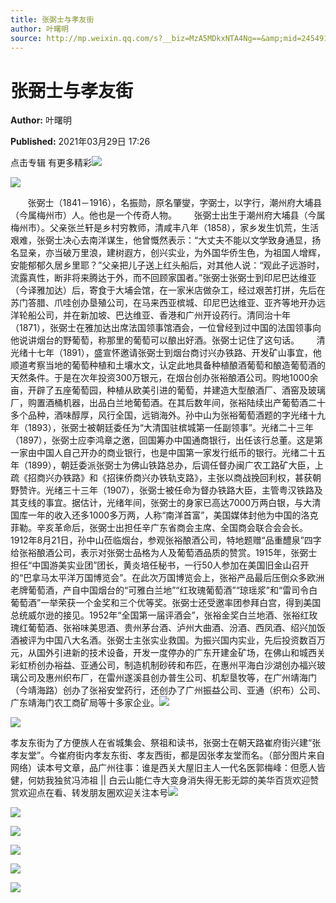 ```yaml
---
title: 张弼士与孝友街
author: 叶曙明
source: http://mp.weixin.qq.com/s?__biz=MzA5MDkxNTA4Ng==&amp;mid=2454910874&amp;idx=1&amp;sn=43b2e0fa935c4f220dd0b910284c754f&amp;chksm=87a23ffbb0d5b6eda5fb1f6e580da5e085230f8892d7412d1df6a113e1947725c14d815e087f&poc_token=HJ_Do2ejHyO-wNZGG8Q1S8FdPgy1YBBEob-nUEme
---
```


# 张弼士与孝友街

**Author:** 叶曙明

**Published:** 2021年03月29日 17:26

点击专辑 有更多精彩![](https://mmbiz.qpic.cn/mmbiz_gif/Ljib4So7yuWiaYyUy2LD2xphKdkhBEVEIibgxiaqSrr4RxfPLSQZQpD4zeuMj7jN7jyM8pJYtRW6aFCGaaQenhZ3Gw/640?wx_fmt=gif)



![](https://mmbiz.qpic.cn/mmbiz_jpg/PJWG74pLsMayvR1AyLpp1OwsWXJhmAMu6hEnyJ4hyVxh2jeFxNGwngJfdXCj1cuXFPwvvJjPH1NhDydQF15CRA/640?wx_fmt=jpeg)

       张弼士（1841－1916），名振勋，原名肇燮，字弼士，以字行，潮州府大埔县（今属梅州市）人。他也是一个传奇人物。       张弼士出生于潮州府大埔县（今属梅州市）。父亲张兰轩是乡村穷教师，清咸丰八年（1858），家乡发生饥荒，生活艰难，张弼士决心去南洋谋生，他曾慨然表示：“大丈夫不能以文学致身通显，扬名显亲，亦当破万里浪，建树遐方，创兴实业，为外国华侨生色，为祖国人增辉，安能郁郁久居乡里耶？”父亲把儿子送上红头船后，对其他人说：“观此子远游时，流露真性，断非将来腾达于外，而不回顾家国者。”张弼士张弼士到印尼巴达维亚（今译雅加达）后，寄食于大埔会馆，在一家米店做杂工，经过艰苦打拼，先后在苏门答腊、爪哇创办垦殖公司，在马来西亚槟城、印尼巴达维亚、亚齐等地开办远洋轮船公司，并在新加坡、巴达维亚、香港和广州开设药行。清同治十年（1871），张弼士在雅加达出席法国领事馆酒会，一位曾经到过中国的法国领事向他说讲烟台的野葡萄，称那里的葡萄可以酿出好酒。张弼士记住了这句话。       清光绪十七年（1891），盛宣怀邀请张弼士到烟台商讨兴办铁路、开发矿山事宜，他顺道考察当地的葡萄种植和土壤水文，认定此地具备种植酿酒葡萄和酿造葡萄酒的天然条件。于是在次年投资300万银元，在烟台创办张裕酿酒公司。购地1000余亩，开辟了五座葡萄园，种植从欧美引进的葡萄，并建造大型酿酒厂、酒窑及玻璃厂，购置酒桶机器，出品白兰地葡萄酒。在其后数年间，张裕陆续出产葡萄酒二十多个品种，酒味醇厚，风行全国，远销海外。孙中山为张裕葡萄酒题的字光绪十九年（1893），张弼士被朝廷委任为“大清国驻槟城第一任副领事”。光绪二十三年（1897），张弼士应李鸿章之邀，回国筹办中国通商银行，出任该行总董。这是第一家由中国人自己开办的商业银行，也是中国第一家发行纸币的银行。光绪二十五年（1899），朝廷委派张弼士为佛山铁路总办，后调任督办闽广农工路矿大臣，上疏《招商兴办铁路》和《招徕侨商兴办铁轨支路》，主张以商战挽回利权，甚获朝野赞许。光绪三十三年（1907），张弼士被任命为督办铁路大臣，主管粤汉铁路及其支线的事宜。据估计，光绪年间，张弼士的身家已高达7000万两白银，与大清国库一年的收入还多1000多万两，人称“南洋首富”，美国媒体封他为中国的洛克菲勒。辛亥革命后，张弼士出担任辛广东省商会主席、全国商会联合会会长。1912年8月21日，孙中山莅临烟台，参观张裕酿酒公司，特地题赠“品重醴泉”四字给张裕酿酒公司，表示对张弼士品格为人及葡萄酒品质的赞赏。1915年，张弼士担任“中国游美实业团”团长，黄炎培任秘书，一行50人参加在美国旧金山召开的“巴拿马太平洋万国博览会”。在此次万国博览会上，张裕产品最后压倒众多欧洲老牌葡萄酒，产自中国烟台的“可雅白兰地”“红玫瑰葡萄酒”“琼瑶浆”和“雷司令白葡萄酒”一举荣获一个金奖和三个优等奖。张弼士还受邀率团参拜白宫，得到美国总统威尔逊的接见。1952年“全国第一届评酒会”，张裕金奖白兰地酒、张裕红玫瑰红葡萄酒、张裕味美思酒、贵州茅台酒、泸州大曲酒、汾酒、西凤酒、绍兴加饭酒被评为中国八大名酒。张弼士主张实业救国。为振兴国内实业，先后投资数百万元，从国外引进新的技术设备，开发一度停办的广东开建金矿场，在佛山和城西关彩虹桥创办裕益、亚通公司，制造机制砂砖和布匹，在惠州平海白沙湖创办福兴玻璃公司及惠州织布厂，在雷州遂溪县创办普生公司、机犁垦牧等，在广州靖海门（今靖海路）创办了张裕安堂药行，还创办了广州振益公司、亚通（织布）公司、广东靖海门农工商矿局等十多家企业。![](https://mmbiz.qpic.cn/mmbiz_jpg/PJWG74pLsMa22zVianjvwQict2zBU5Qv5GfFqu5Ik1qBu9Qd21ERwmb7ccOVMQxPwv4XTicHu9XHUxlnTwYTxkIQw/640?wx_fmt=jpeg)

![](https://mmbiz.qpic.cn/mmbiz_jpg/PJWG74pLsMa22zVianjvwQict2zBU5Qv5Gic58PeZJ3xq11XjegcaSGLSPZhxvFxwy6PicG4kebgU8U9szZhCcPraA/640?wx_fmt=jpeg)

孝友东街为了方便族人在省城集会、祭祖和读书，张弼士在朝天路崔府街兴建“张孝友堂”。今崔府街内孝友东街、孝友西街，都是因张孝友堂而名。（部分图片来自网络）读本号文章，品广州往事：谁是西关大屋旧主人一代名医郭梅峰：但愿人皆健，何妨我独贫冯沛祖 || 白云山能仁寺大变身消失得无影无踪的美华百货欢迎赞赏欢迎点在看、转发朋友圈欢迎关注本号![](https://mmbiz.qpic.cn/mmbiz_jpg/PJWG74pLsMYat1AWHLrklIfYjORe9L3ZGe6wKjpuNTl8XqBfNQBOHoN5UriaLwxoJUA0Xjmd95PsMUNIxqq5njw/640?wx_fmt=jpeg)

![](https://mmbiz.qpic.cn/mmbiz_png/Ljib4So7yuWh9F10iaTKw9UahI547QiaiauUiahm1S0Ddaib5gicCOvrKBj6tX9PtibVd1S2NdhnYYFOmvJvNPmJxnyF1Q/640?wx_fmt=png)

![](https://mmbiz.qpic.cn/mmbiz_jpg/PJWG74pLsMa22zVianjvwQict2zBU5Qv5G5gVibbiaLicLcgibAUsePDic1IIMz0gHd2VjcUYwRXXXaS3ChTsVGgticy2w/640?wx_fmt=jpeg)

![](https://mmbiz.qpic.cn/mmbiz_gif/PJWG74pLsMayvR1AyLpp1OwsWXJhmAMusfs1pQabdPdhBk4997RJ6orCd8NJIkE6QtgAQLO9aEydzZrVqqk7ew/640?wx_fmt=gif)

![](https://mmbiz.qpic.cn/mmbiz_jpg/PJWG74pLsMZW3Aw2JDzTfsKiankEa5vzfYXvfGciaBdWgpvITsLiaXWe997V7gXqibMVQBgGniamyKjZC5HHQTgCicgQ/640?wx_fmt=jpeg)

![](https://mmbiz.qpic.cn/mmbiz_png/PJWG74pLsMbxzxSWsbSxWa401icEeDUWiawxAxbdgTq3LmtribGicfmgEgabFONInhdrQRwY9Y4pmxRGlAoaQAaMDA/640?wx_fmt=jpeg)



